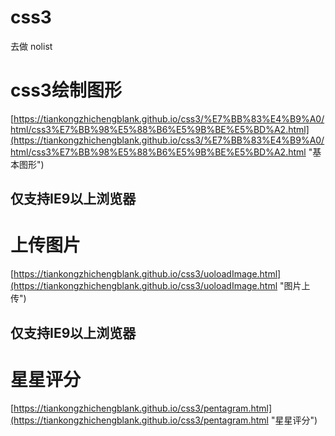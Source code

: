 # css3
去做
nolist

# css3绘制图形
[https://tiankongzhichengblank.github.io/css3/%E7%BB%83%E4%B9%A0/html/css3%E7%BB%98%E5%88%B6%E5%9B%BE%E5%BD%A2.html](https://tiankongzhichengblank.github.io/css3/%E7%BB%83%E4%B9%A0/html/css3%E7%BB%98%E5%88%B6%E5%9B%BE%E5%BD%A2.html "基本图形")

## 仅支持IE9以上浏览器 ##



# 上传图片 #
[https://tiankongzhichengblank.github.io/css3/uoloadImage.html](https://tiankongzhichengblank.github.io/css3/uoloadImage.html "图片上传")

## 仅支持IE9以上浏览器 ##

# 星星评分 #

[https://tiankongzhichengblank.github.io/css3/pentagram.html](https://tiankongzhichengblank.github.io/css3/pentagram.html "星星评分")
